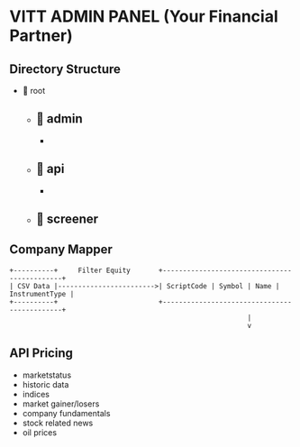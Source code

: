 # VITT ADMIN PANEL (Your Financial Partner)

## Directory Structure

- 📁 root
	- 📁 admin
		-    
		- 
	- 📁 api
		-
		-	
	- 📁 screener
		- 


## Company Mapper

    +----------+     Filter Equity       +---------------------------------------------+
    | CSV Data |------------------------>| ScriptCode | Symbol | Name | InstrumentType |
    +----------+                         +---------------------------------------------+
                                                               |
                                                               v
                                                    


## API Pricing

- marketstatus
- historic data
- indices
- market gainer/losers
- company fundamentals
- stock related news
- oil prices